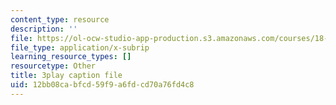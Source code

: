 ```yaml
---
content_type: resource
description: ''
file: https://ol-ocw-studio-app-production.s3.amazonaws.com/courses/18-06sc-linear-algebra-fall-2011/12bb08cabfcd59f9a6fdcd70a76fd4c8_VYS9EYZ3gCo.vtt
file_type: application/x-subrip
learning_resource_types: []
resourcetype: Other
title: 3play caption file
uid: 12bb08ca-bfcd-59f9-a6fd-cd70a76fd4c8
---
```

